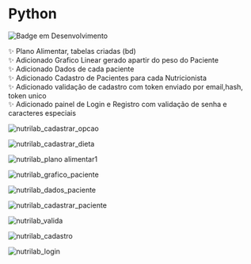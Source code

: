 # Python
![Badge em Desenvolvimento](http://img.shields.io/static/v1?label=STATUS&message=EM%20DESENVOLVIMENTO&color=GREEN&style=for-the-badge)

:sparkles: Plano Alimentar, tabelas criadas (bd) <br>
:sparkles: Adicionado Grafico Linear gerado apartir do peso do Paciente <br>
:sparkles: Adicionado Dados de cada paciente <br>
:sparkles: Adicionado Cadastro de Pacientes para cada Nutricionista <br>
:sparkles: Adicionado validação de cadastro com token enviado por email,hash, token unico <br>
:sparkles: Adicionado painel de Login e Registro com validação de senha e caracteres especiais


![nutrilab_cadastrar_opcao](https://user-images.githubusercontent.com/89768557/215983281-6fdc197f-af26-4263-91f3-453078aa9506.png)

![nutrilab_cadastrar_dieta](https://user-images.githubusercontent.com/89768557/215983251-5bd966c6-9313-451a-a29f-98e29163beff.png)

![nutrilab_plano alimentar1](https://user-images.githubusercontent.com/89768557/215981986-a28bb004-e706-4818-9552-aecb40ace0e9.png)

![nutrilab_grafico_paciente](https://user-images.githubusercontent.com/89768557/215381140-2a7b420d-27cc-4396-be72-2120553ff590.png)

![nutrilab_dados_paciente](https://user-images.githubusercontent.com/89768557/215381320-920882b8-da1b-4dd7-bdd7-536a67ecb1bc.png)

![nutrilab_cadastrar_paciente](https://user-images.githubusercontent.com/89768557/215381114-7b7c0aa4-c231-4b3b-b137-03d5a197d93d.png)

![nutrilab_valida](https://user-images.githubusercontent.com/89768557/215026543-4b7a3afc-4ee3-4aab-844a-ee0bf3274807.png)

![nutrilab_cadastro](https://user-images.githubusercontent.com/89768557/214492045-181def93-e531-41d4-8c47-6b5d82b8bd49.png)

![nutrilab_login](https://user-images.githubusercontent.com/89768557/214492048-817d075a-4ca4-42b9-b852-889c3ba18f40.png)
